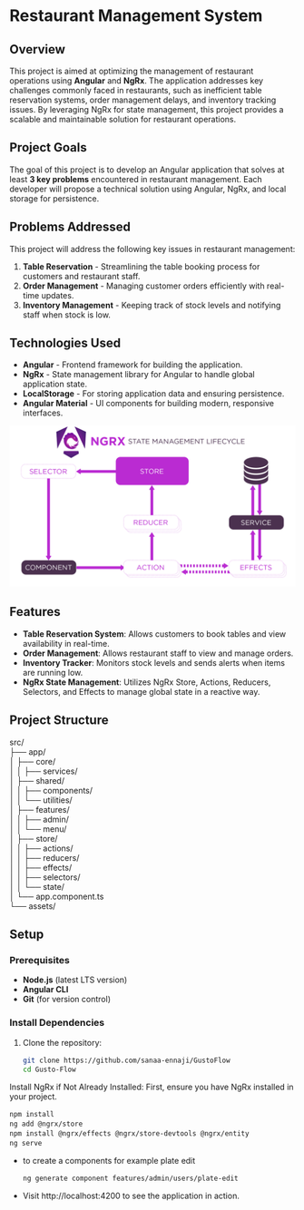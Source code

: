 # Restaurant Management System

## Overview
This project is aimed at optimizing the management of restaurant operations using **Angular** and **NgRx**. The application addresses key challenges commonly faced in restaurants, such as inefficient table reservation systems, order management delays, and inventory tracking issues. By leveraging NgRx for state management, this project provides a scalable and maintainable solution for restaurant operations.

## Project Goals
The goal of this project is to develop an Angular application that solves at least **3 key problems** encountered in restaurant management. Each developer will propose a technical solution using Angular, NgRx, and local storage for persistence.

## Problems Addressed
This project will address the following key issues in restaurant management:
1. **Table Reservation** - Streamlining the table booking process for customers and restaurant staff.
2. **Order Management** - Managing customer orders efficiently with real-time updates.
3. **Inventory Management** - Keeping track of stock levels and notifying staff when stock is low.

## Technologies Used
- **Angular** - Frontend framework for building the application.
- **NgRx** - State management library for Angular to handle global application state.
- **LocalStorage** - For storing application data and ensuring persistence.
- **Angular Material** - UI components for building modern, responsive interfaces.

![alt text](public/state-management-lifecycle.png)

## Features
- **Table Reservation System**: Allows customers to book tables and view availability in real-time.
- **Order Management**: Allows restaurant staff to view and manage orders.
- **Inventory Tracker**: Monitors stock levels and sends alerts when items are running low.
- **NgRx State Management**: Utilizes NgRx Store, Actions, Reducers, Selectors, and Effects to manage global state in a reactive way.

## Project Structure 

src/  
├── app/  
│   ├── core/  
│   │   ├── services/     
│   ├── shared/  
│   │   ├── components/  
│   │   └── utilities/  
│   ├── features/   
│   │   ├── admin/  
│   │   └── menu/  
│   ├── store/  
│   │   ├── actions/  
│   │   ├── reducers/  
│   │   ├── effects/  
│   │   ├── selectors/  
│   │   └── state/  
│   └── app.component.ts  
└── assets/

## Setup

### Prerequisites
- **Node.js** (latest LTS version)
- **Angular CLI**
- **Git** (for version control)

### Install Dependencies
1. Clone the repository:
   ```bash
   git clone https://github.com/sanaa-ennaji/GustoFlow
   cd Gusto-Flow

   ```
Install NgRx if Not Already Installed:
First, ensure you have NgRx installed in your project.

 ```bash
 npm install
ng add @ngrx/store
npm install @ngrx/effects @ngrx/store-devtools @ngrx/entity
ng serve
   ```
   - to create a components for example plate edit
    
     ```bash
     ng generate component features/admin/users/plate-edit
     ```
- Visit http://localhost:4200 to see the application in action.
